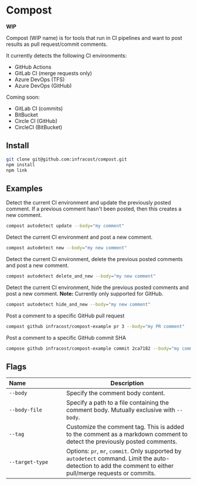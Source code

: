 # Compost

**WIP**

Compost (WIP name) is for tools that run in CI pipelines and want to post results as pull request/commit comments.

It currently detects the following CI environments:
* GitHub Actions
* GitLab CI (merge requests only)
* Azure DevOps (TFS)
* Azure DevOps (GitHub)

Coming soon:
* GitLab CI (commits)
* BitBucket
* Circle CI (GitHub)
* CircleCI (BitBucket)

## Install

```sh
git clone git@github.com:infracost/compost.git
npm install
npm link
```

## Examples

Detect the current CI environment and update the previously posted comment. If a previous comment hasn't been posted, then this creates a new comment.

```sh
compost autodetect update --body="my comment"
```

Detect the current CI environment and post a new comment.

```sh
compost autodetect new --body="my new comment"
```

Detect the current CI environment, delete the previous posted comments and post a new comment.

```sh
compost autodetect delete_and_new --body="my new comment"
```

Detect the current CI environment, hide the previous posted comments and post a new comment.
**Note:** Currently only supported for GitHub.

```sh
compost autodetect hide_and_new --body="my new comment"
```

Post a comment to a specific GitHub pull request

```sh
compost github infracost/compost-example pr 3 --body="my PR comment"
```

Post a comment to a specific GitHub commit SHA

```sh
compose github infracost/compost-example commit 2ca7182 --body="my commit comment"
```

## Flags

| Name&nbsp;&nbsp;&nbsp;&nbsp;&nbsp;&nbsp;&nbsp;&nbsp;&nbsp;&nbsp;&nbsp;&nbsp;&nbsp;&nbsp;&nbsp;&nbsp;&nbsp;&nbsp;&nbsp;&nbsp;&nbsp;&nbsp; | Description |
|-|-|
| `--body` | Specify the comment body content.
| `--body-file` | Specify a path to a file containing the comment body. Mutually exclusive with `--body`.
| `--tag` | Customize the comment tag. This is added to the comment as a markdown comment to detect the previously posted comments. |
| `--target-type` | Options: `pr`, `mr`, `commit`. Only supported by `autodetect` command. Limit the auto-detection to add the comment to either pull/merge requests or commits. |

